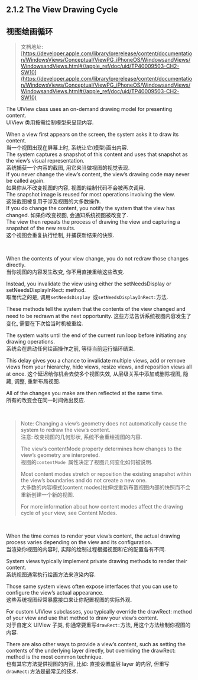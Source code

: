 ## 2.1.2 The View Drawing Cycle

## **视图绘画循环**

>文档地址: [https://developer.apple.com/library/prerelease/content/documentation/WindowsViews/Conceptual/ViewPG_iPhoneOS/WindowsandViews/WindowsandViews.html#//apple_ref/doc/uid/TP40009503-CH2-SW10](https://developer.apple.com/library/prerelease/content/documentation/WindowsViews/Conceptual/ViewPG_iPhoneOS/WindowsandViews/WindowsandViews.html#//apple_ref/doc/uid/TP40009503-CH2-SW10)  

The UIView class uses an on-demand drawing model for presenting content.   
UIView 类用按需绘制模型来呈现内容.

When a view first appears on the screen, the system asks it to draw its content.  
当一个视图出现在屏幕上时, 系统让它(模型)画出内容.  
The system captures a snapshot of this content and uses that snapshot as the view’s visual representation.  
系统捕获一个内容的截图, 用它来当做视图的视觉表现.  
If you never change the view’s content, the view’s drawing code may never be called again.  
如果你从不改变视图的内容, 视图的绘制代码不会被再次调用.  
The snapshot image is reused for most operations involving the view.  
这张截图被复用于涉及视图的大多数操作.  
If you do change the content, you notify the system that the view has changed. 
如果你改变视图, 会通知系统视图被改变了.  
The view then repeats the process of drawing the view and capturing a snapshot of the new results.       
这个视图会重复执行绘制, 并捕获新结果的快照.  

</br>

When the contents of your view change, you do not redraw those changes directly.  
当你视图的内容发生改变, 你不用直接重绘这些改变.

Instead, you invalidate the view using either the setNeedsDisplay or setNeedsDisplayInRect: method.  
取而代之的是, 调用`setNeedsDisplay `或`setNeedsDisplayInRect:`方法.

These methods tell the system that the contents of the view changed and need to be redrawn at the next opportunity. 
这些方法告诉系统视图内容发生了变化, 需要在下次恰当时机被重绘.

The system waits until the end of the current run loop before initiating any drawing operations.  
系统会在启动任何绘画操作之前, 等待当前运行循环结束.

This delay gives you a chance to invalidate multiple views, add or remove views from your hierarchy, hide views, resize views, and reposition views all at once. 
这个延迟给你机会去使多个视图失效, 从层级关系中添加或删除视图, 隐藏, 调整, 重新布局视图.

All of the changes you make are then reflected at the same time.  
所有的改变会在同一时间做出反应.

</br>

>Note: Changing a view’s geometry does not automatically cause the system to redraw the view’s content.  
>注意: 改变视图的几何形状, 系统不会重绘视图的内容.  
>
>The view’s contentMode property determines how changes to the view’s geometry are interpreted.   
>视图的`contentMode `属性决定了视图几何变化如何被说明.
>
>Most content modes stretch or reposition the existing snapshot within the view’s boundaries and do not create a new one.  
>大多数的内容模式(content modes)拉伸或重新布置视图内部的快照而不会重新创建一个新的视图.
>
>For more information about how content modes affect the drawing cycle of your view, see Content Modes.
>

</br>

When the time comes to render your view’s content, the actual drawing process varies depending on the view and its configuration.  
当渲染你视图的内容时, 实际的绘制过程根据视图和它的配置各有不同.

System views typically implement private drawing methods to render their content.  
系统视图通常执行绘画方法来渲染内容.

Those same system views often expose interfaces that you can use to configure the view’s actual appearance.  
这些系统视图经常暴露接口来让你配置视图的实际外观.

For custom UIView subclasses, you typically override the drawRect: method of your view and use that method to draw your view’s content.  
对于自定义 UIView 子类, 你通常要重写`drawRect:`方法, 用这个方法绘制你视图的内容.

There are also other ways to provide a view’s content, such as setting the contents of the underlying layer directly, but overriding the drawRect: method is the most common technique.  
也有其它方法提供视图的内容, 比如: 直接设置底层 layer 的内容, 但重写`drawRect:`方法是最常见的技术.


